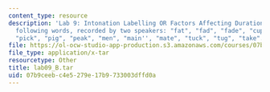 ```yaml
---
content_type: resource
description: 'Lab 9: Intonation Labelling OR Factors Affecting Duration. Part B: The
  following words, recorded by two speakers: "fat", "fad", "fade", "cup", "cub", "coop",
  "pick", "pig", "peak", "men", "main'', "mate", "tuck", "tug", "take".'
file: https://ol-ocw-studio-app-production.s3.amazonaws.com/courses/07b9ceebc4e5279e17b9733003dffd0a_lab09_B.tar
file_type: application/x-tar
resourcetype: Other
title: lab09_B.tar
uid: 07b9ceeb-c4e5-279e-17b9-733003dffd0a
---
```

